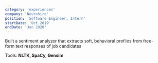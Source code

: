 ```yaml
---
category: 'experiences'
company: 'Neurohire'
position: 'Software Engineer, Intern'
startDate: 'Oct 2019'
endDate: 'Jan 2020'
---
```


Built a sentiment analyzer that extracts soft, behavioral profiles from free-form text responses of job candidates

Tools: **NLTK, SpaCy, Gensim**